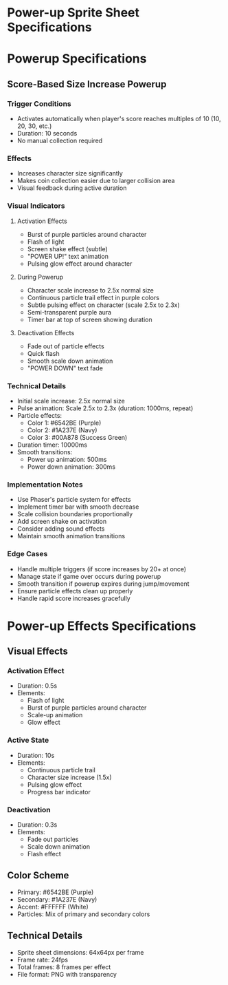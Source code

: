 # Power-up Sprite Sheet Specifications

# Powerup Specifications

## Score-Based Size Increase Powerup

### Trigger Conditions
- Activates automatically when player's score reaches multiples of 10 (10, 20, 30, etc.)
- Duration: 10 seconds
- No manual collection required

### Effects
- Increases character size significantly
- Makes coin collection easier due to larger collision area
- Visual feedback during active duration

### Visual Indicators
1. Activation Effects
   - Burst of purple particles around character
   - Flash of light
   - Screen shake effect (subtle)
   - "POWER UP!" text animation
   - Pulsing glow effect around character

2. During Powerup
   - Character scale increase to 2.5x normal size
   - Continuous particle trail effect in purple colors
   - Subtle pulsing effect on character (scale 2.5x to 2.3x)
   - Semi-transparent purple aura
   - Timer bar at top of screen showing duration

3. Deactivation Effects
   - Fade out of particle effects
   - Quick flash
   - Smooth scale down animation
   - "POWER DOWN" text fade

### Technical Details
- Initial scale increase: 2.5x normal size
- Pulse animation: Scale 2.5x to 2.3x (duration: 1000ms, repeat)
- Particle effects:
  - Color 1: #6542BE (Purple)
  - Color 2: #1A237E (Navy)
  - Color 3: #00A878 (Success Green)
- Duration timer: 10000ms
- Smooth transitions:
  - Power up animation: 500ms
  - Power down animation: 300ms

### Implementation Notes
- Use Phaser's particle system for effects
- Implement timer bar with smooth decrease
- Scale collision boundaries proportionally
- Add screen shake on activation
- Consider adding sound effects
- Maintain smooth animation transitions

### Edge Cases
- Handle multiple triggers (if score increases by 20+ at once)
- Manage state if game over occurs during powerup
- Smooth transition if powerup expires during jump/movement
- Ensure particle effects clean up properly
- Handle rapid score increases gracefully 

# Power-up Effects Specifications

## Visual Effects

### Activation Effect
- Duration: 0.5s
- Elements:
  - Flash of light
  - Burst of purple particles around character
  - Scale-up animation
  - Glow effect

### Active State
- Duration: 10s
- Elements:
  - Continuous particle trail
  - Character size increase (1.5x)
  - Pulsing glow effect
  - Progress bar indicator

### Deactivation
- Duration: 0.3s
- Elements:
  - Fade out particles
  - Scale down animation
  - Flash effect

## Color Scheme
- Primary: #6542BE (Purple)
- Secondary: #1A237E (Navy)
- Accent: #FFFFFF (White)
- Particles: Mix of primary and secondary colors

## Technical Details
- Sprite sheet dimensions: 64x64px per frame
- Frame rate: 24fps
- Total frames: 8 frames per effect
- File format: PNG with transparency 